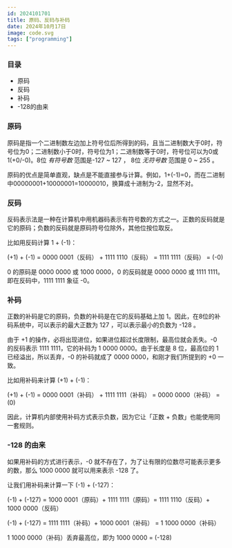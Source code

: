 ```yaml
---
id: 2024101701
title: 原码、反码与补码
date: 2024年10月17日
image: code.svg
tags: ["programming"]
---
```



### 目录

- 原码
- 反码
- 补码
- -128的由来


### 原码

原码是指一个二进制数左边加上符号位后所得到的码，且当二进制数大于0时，符号位为0；二进制数小于0时，符号位为1；二进制数等于0时，符号位可以为0或1(+0/-0)。8位 *有符号数* 范围是-127 ~ 127 ， 8位 *无符号数* 范围是 0 ~ 255 。

原码的优点是简单直观，缺点是不能直接参与计算。例如，1+(-1)=0，而在二进制中00000001+10000001=10000010，换算成十进制为-2，显然不对。


### 反码

反码表示法是一种在计算机中用机器码表示有符号数的方式之一。正数的反码就是它的原码；负数的反码就是原码符号位除外，其他位按位取反。

比如用反码计算 1 + (-1)：

(+1) + (-1) = 0000 0001（反码） + 1111 1110（反码） = 1111 1111（反码） = (-0)

0 的原码是 0000 0000 或 1000 0000，0 的反码就是 0000 0000 或 1111 1111。即在反码中，1111 1111 象征 -0。


### 补码

正数的补码是它的原码，负数的补码是在它的反码基础上加 1。因此，在8位的补码系统中，可以表示的最大正数为 127 ，可以表示最小的负数为 -128 。

由于 +1 的操作，必将出现进位，如果进位超过长度限制，最高位就会丢失。-0 的反码表示 1111 1111，它的补码为 1 0000 0000。由于长度是 8 位，最高位的 1 已经溢出，所以丢弃，-0 的补码就成了 0000 0000，和刚才我们所提到的 +0 一致。


比如用补码来计算 (+1) + (-1)：

(+1) + (-1) = 0000 0001（补码） + 1111 1111（补码） = 0000 0000（补码） = (0)

因此，计算机内部使用补码方式表示负数，因为它让「正数 + 负数」也能使用同一套规则。


### -128 的由来 

如果用补码的方式进行表示，-0 就不存在了，为了让有限的位数尽可能表示更多的数，那么 1000 0000 就可以用来表示 -128 了。

让我们用补码来计算一下 (-1) + (-127)：

(-1) + (-127) = 1000 0001（原码）+ 1111 1111（原码）= 1111 1110（反码）+ 1000 0000（反码）

(-1) + (-127) = 1111 1111（补码）+ 1000 0001（补码） = 1 1000 0000（补码）

1 1000 0000（补码）丢弃最高位，即为 1000 0000 = (-128)
